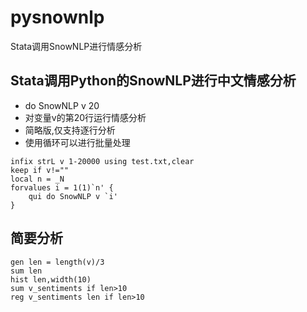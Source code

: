 # pysnownlp
 Stata调用SnowNLP进行情感分析

## Stata调用Python的SnowNLP进行中文情感分析

- do SnowNLP v 20
- 对变量v的第20行运行情感分析
- 简略版,仅支持逐行分析
- 使用循环可以进行批量处理
```
infix strL v 1-20000 using test.txt,clear
keep if v!=""
local n = _N
forvalues i = 1(1)`n' {
	qui do SnowNLP v `i'
}
```



## 简要分析
```
gen len = length(v)/3
sum len
hist len,width(10)
sum v_sentiments if len>10
reg v_sentiments len if len>10
```

